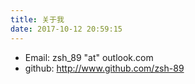 ```yaml
---
title: 关于我
date: 2017-10-12 20:59:15
---
```


+ Email: zsh_89 "at" outlook.com 
+ github: http://www.github.com/zsh-89

